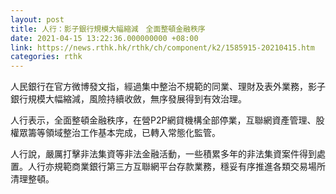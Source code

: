 ```yaml
---
layout: post
title: 人行：影子銀行規模大幅縮減　全面整頓金融秩序
date: 2021-04-15 13:22:36.000000000 +08:00
link: https://news.rthk.hk/rthk/ch/component/k2/1585915-20210415.htm
categories: rthk
---
```


人民銀行在官方微博發文指，經過集中整治不規範的同業、理財及表外業務，影子銀行規模大幅縮減，風險持續收斂，無序發展得到有效治理。

人行表示，全面整頓金融秩序，在營P2P網貸機構全部停業，互聯網資產管理、股權眾籌等領域整治工作基本完成，已轉入常態化監管。

人行說，嚴厲打擊非法集資等非法金融活動，一些積累多年的非法集資案件得到處置。人行亦規範商業銀行第三方互聯網平台存款業務，穩妥有序推進各類交易場所清理整頓。
